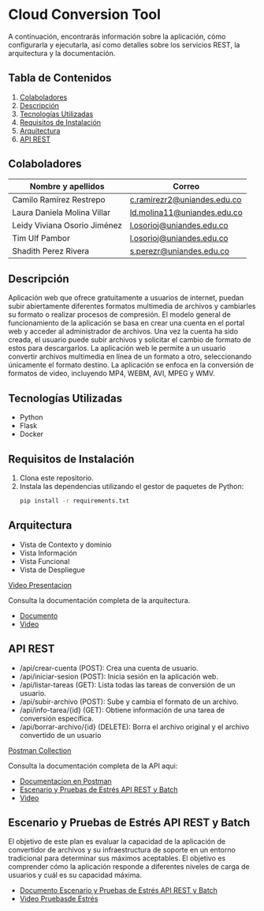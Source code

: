 # Cloud Conversion Tool
A continuación, encontrarás información sobre la aplicación, cómo configurarla y ejecutarla, así como detalles sobre los servicios REST, la arquitectura y la documentación.

## Tabla de Contenidos

1. [Colaboladores](#colaboladores)
2. [Descripción](#descripción)
3. [Tecnologías Utilizadas](#tecnologías-utilizadas)
4. [Requisitos de Instalación](#requisitos-de-instalación)
5. [Arquitectura](#arquitectura)
6. [API REST](#api-rest)

## Colaboladores
| Nombre y apellidos | Correo|
| --- | --- |
| Camilo Ramírez Restrepo​ | c.ramirezr2@uniandes.edu.co |
| Laura Daniela Molina Villar​ | ld.molina11@uniandes.edu.co |
| Leidy Viviana Osorio Jiménez​ | l.osorioj@uniandes.edu.co |
| Tim Ulf Pambor | l.osorioj@uniandes.edu.co |
| Shadith Perez Rivera | s.perezr@uniandes.edu.co |

## Descripción
Aplicación web que ofrece gratuitamente a usuarios de internet, puedan subir abiertamente diferentes formatos multimedia de archivos y cambiarles su formato o realizar procesos de compresión. El modelo general de funcionamiento de la aplicación se basa en crear una cuenta en el portal web y acceder al administrador de archivos. Una vez la cuenta ha sido creada, el usuario puede subir archivos y solicitar el cambio de formato de estos para descargarlos. La aplicación web le permite a un usuario convertir archivos multimedia en línea de un formato a otro, seleccionando únicamente el formato destino. La aplicación se enfoca en la conversión de formatos de video, incluyendo MP4, WEBM, AVI, MPEG y WMV.

## Tecnologías Utilizadas

- Python
- Flask
- Docker

## Requisitos de Instalación

1. Clona este repositorio.
2. Instala las dependencias utilizando el gestor de paquetes de Python:
   ```bash
   pip install -r requirements.txt

## Arquitectura 
- Vista de Contexto y dominio​
- Vista Información​
- Vista Funcional
- Vista de Despliegue

[Video Presentacion](https://uniandes-my.sharepoint.com/:v:/g/personal/ld_molina11_uniandes_edu_co/EZXky1x7CAxBsCGKHg3t-jQBG-ErSnNLD5Bermb0M9LMTA?nav=eyJyZWZlcnJhbEluZm8iOnsicmVmZXJyYWxBcHAiOiJTdHJlYW1XZWJBcHAiLCJyZWZlcnJhbFZpZXciOiJTaGFyZURpYWxvZyIsInJlZmVycmFsQXBwUGxhdGZvcm0iOiJXZWIiLCJyZWZlcnJhbE1vZGUiOiJ2aWV3In19&e=jD1bpe)

Consulta la documentación completa de la arquitectura. 
- [Documento](Docs)
- [Video](https://uniandes-my.sharepoint.com/:v:/g/personal/ld_molina11_uniandes_edu_co/EQVFU8pj7rtPpH6xZ7xeNDwBo4eb3ASiZOXjZMw0Bhz1rw?nav=eyJyZWZlcnJhbEluZm8iOnsicmVmZXJyYWxBcHAiOiJTdHJlYW1XZWJBcHAiLCJyZWZlcnJhbFZpZXciOiJTaGFyZURpYWxvZyIsInJlZmVycmFsQXBwUGxhdGZvcm0iOiJXZWIiLCJyZWZlcnJhbE1vZGUiOiJ2aWV3In19&e=k4icLV)

## API REST
- /api/crear-cuenta (POST): Crea una cuenta de usuario.
- /api/iniciar-sesion (POST): Inicia sesión en la aplicación web.
- /api/listar-tareas (GET): Lista todas las tareas de conversión de un usuario.
- /api/subir-archivo (POST): Sube y cambia el formato de un archivo.
- /api/info-tarea/{id} (GET): Obtiene información de una tarea de conversión específica.
- /api/borrar-archivo/{id} (DELETE): Borra el archivo original y el archivo convertido de un usuario

[Postman Collection](https://github.com/tpambor/MISW4204/blob/main/Cloud%20Conversion%20Tool.postman_collection.json)

Consulta la documentación completa de la API aqui: 
- [Documentacion en Postman](https://documenter.getpostman.com/view/29422849/2s9YRB4CyY) 
- [Escenario y Pruebas de Estrés API REST y Batch](https://github.com/tpambor/MISW4204/blob/main/Docs/Escenario%20y%20Pruebas%20de%20Estr%C3%A9s%20API%20REST%20y%20Batch.docx)
- [Video](https://uniandes-my.sharepoint.com/:v:/g/personal/ld_molina11_uniandes_edu_co/EUsm0jWJLKJHigp_zkCJOAwB0MCSva_fnDBUKZSaOIyIiA?nav=eyJyZWZlcnJhbEluZm8iOnsicmVmZXJyYWxBcHAiOiJTdHJlYW1XZWJBcHAiLCJyZWZlcnJhbFZpZXciOiJTaGFyZURpYWxvZyIsInJlZmVycmFsQXBwUGxhdGZvcm0iOiJXZWIiLCJyZWZlcnJhbE1vZGUiOiJ2aWV3In19&e=q7VTWj)

## Escenario y Pruebas de Estrés API REST y Batch 
El objetivo de este plan es evaluar la capacidad de la aplicación de convertidor de archivos y su infraestructura de soporte en un entorno tradicional para determinar sus máximos aceptables. El objetivo es comprender cómo la aplicación responde a diferentes niveles de carga de usuarios y cuál es su capacidad máxima. 

- [Documento Escenario y Pruebas de Estrés API REST y Batch](Docs)
- [Video Pruebasde Estrés]([https://uniandes-my.sharepoint.com/:b:/g/personal/ld_molina11_uniandes_edu_co/EZjEiPqRvAZJg0NEApYC9PsBfqleDM8TTe7Bi9YVu6N88Q?e=VrsFkY](https://uniandes-my.sharepoint.com/:v:/g/personal/ld_molina11_uniandes_edu_co/EUVAVJJbgaNHlVBGZy_jVaEBy4zqGt0Df2BDPBx0hSXO3Q?nav=eyJyZWZlcnJhbEluZm8iOnsicmVmZXJyYWxBcHAiOiJPbmVEcml2ZUZvckJ1c2luZXNzIiwicmVmZXJyYWxBcHBQbGF0Zm9ybSI6IldlYiIsInJlZmVycmFsTW9kZSI6InZpZXciLCJyZWZlcnJhbFZpZXciOiJNeUZpbGVzTGlua0RpcmVjdCJ9fQ&e=yV8giC)https://uniandes-my.sharepoint.com/:v:/g/personal/ld_molina11_uniandes_edu_co/EUVAVJJbgaNHlVBGZy_jVaEBy4zqGt0Df2BDPBx0hSXO3Q?nav=eyJyZWZlcnJhbEluZm8iOnsicmVmZXJyYWxBcHAiOiJPbmVEcml2ZUZvckJ1c2luZXNzIiwicmVmZXJyYWxBcHBQbGF0Zm9ybSI6IldlYiIsInJlZmVycmFsTW9kZSI6InZpZXciLCJyZWZlcnJhbFZpZXciOiJNeUZpbGVzTGlua0RpcmVjdCJ9fQ&e=yV8giC)
